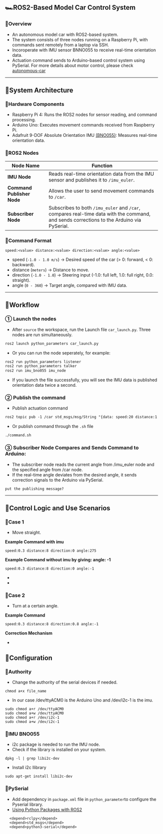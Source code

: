 ## 🏎️ROS2-Based Model Car Control System
### 📌Overview
- An autonomous model car with ROS2-based system.
- The system consists of three nodes running on a Raspberry Pi, with commands sent remotely from a laptop via SSH. 
- Incoroperate with IMU sensor BNNO055 to receive real-time orientation data.
- Actuation command sends to Arduino-based control system using PySerial. For more details about motor control, please check [autonomous-car](https://github.com/vb-ee/autonomous-car)
---
## 📃System Architecture
### 🔹Hardware Components 
- Raspberry Pi 4:  Runs the ROS2 nodes for sensor reading, and command processing.
- Arduino Uno: Executes movement commands received from Raspberry Pi.
- Adafruit 9-DOF Absolute Orientation IMU [(BNO055)](https://www.adafruit.com/product/2472): Measures real-time orientation data.
### 🔹ROS2 Nodes
| **Node Name**     | **Function** |
|-------------------|-------------|
| **IMU Node** | Reads real-time orientation data from the IMU sensor and publishes it to `/imu_euler`. |
| **Command Publisher Node** | Allows the user to send movement commands to `/car`. |
| **Subscriber Node** | Subscribes to both `/imu_euler` and `/car`, compares real-time data with the command, and sends corrections to the Arduino via PySerial. |
### 🔹Command Format
```
speed:<value> distance:<value> direction:<value> angle:<value>
```
- speed (`-1.0 - 1.0 m/s`) → Desired speed of the car (> 0: forward, < 0: backward).
- distance (`meters`) → Distance to move.
- direction (`-1.0 - 1.0`) → Steering input (-1.0: full left, 1.0: full right, 0.0: straight).
- angle (`0 - 360`) → Target angle, compared with IMU data.
---
## 💼Workflow
### ① Launch the nodes
- After `source` the workspace, run the Launch file `car_launch.py`. Three nodes are run simultaneously.
``` markdown
ros2 launch python_parameters car_launch.py
```
- Or you can run the node seperately, for example:
``` markdown
ros2 run python_parameters listener
ros2 run python_parameters talker
ros2 run imu_bno055 imu_node
```
- If you launch the file successfully, you will see the IMU data is published orientation data twice a second.
### ② Publish the command
- Publish actuation command
```markdown
ros2 topic pub -1 /car std_msgs/msg/String "{data: speed:20 distance:1 direction:-1 angle: 0}"
```
- Or publish command through the `.sh` file
```markdown
./command.sh
```
### ③ Subscriber Node Compares and Sends Command to Arduino:
- The subscriber node reads the current angle from /imu_euler node and the specified angle from /car node.
- If the real-time angle deviates from the desired angle, it sends correction signals to the Arduino via PySerial.
```
put the publishing message?
```
---

## 🔎Control Logic and Use Scenarios
### 🔹Case 1
- Move straight.

**Example Command with imu**
  ```
  speed:0.3 distance:8 direction:0 angle:275
  ```
**Example Command without imu by giving: angle: -1**
  ```
  speed:0.3 distance:8 direction:0 angle:-1
  ```
-
- 

### 🔹Case 2
- Turn at a certain angle.

**Example Command**
```
speed:0.3 distance:8 direction:0.8 angle:-1
```
**Correction Mechanism**

-

## 🔧Configuration

### 🔹Authority
- Change the authority of the serial devices if needed.
```
chmod a+x file_name
```
- In our case /dev/ttyACM0 is the Arduino Uno and /dev/i2c-1 is the imu.
```
sudo chmod a+r /dev/ttyACM0
sudo chmod a+w /dev/ttyACM0
sudo chmod a+r /dev/i2c-1
sudo chmod a+w /dev/i2c-1
```
### 🔹IMU BNO055
- i2c package is needed to run the IMU node.
- Check if the library is installed on your system.
```
dpkg -l | grep libi2c-dev

```
- Install i2c llibrary
```
sudo apt-get install libi2c-dev
```

### 🔹PySerial
- Add dependency in `package.xml` file in `python_parameter`to configure the Pyserial library.
- [Using Python Packages with ROS2](https://docs.ros.org/en/jazzy/How-To-Guides/Using-Python-Packages.html)
```
  <depend>rclpy</depend>
  <depend>std_msgs</depend>
  <depend>python3-serial</depend> 
```





